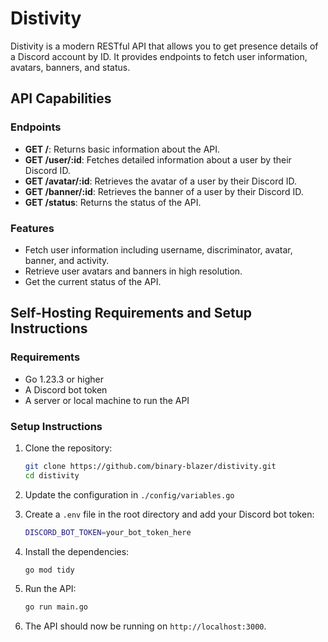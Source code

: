 # Distivity

Distivity is a modern RESTful API that allows you to get presence details of a Discord account by ID. It provides endpoints to fetch user information, avatars, banners, and status.

## API Capabilities

### Endpoints

- **GET /**: Returns basic information about the API.
- **GET /user/:id**: Fetches detailed information about a user by their Discord ID.
- **GET /avatar/:id**: Retrieves the avatar of a user by their Discord ID.
- **GET /banner/:id**: Retrieves the banner of a user by their Discord ID.
- **GET /status**: Returns the status of the API.

### Features

- Fetch user information including username, discriminator, avatar, banner, and activity.
- Retrieve user avatars and banners in high resolution.
- Get the current status of the API.

## Self-Hosting Requirements and Setup Instructions

### Requirements

- Go 1.23.3 or higher
- A Discord bot token
- A server or local machine to run the API

### Setup Instructions

1. Clone the repository:

   ```sh
   git clone https://github.com/binary-blazer/distivity.git
   cd distivity
   ```

2. Update the configuration in `./config/variables.go`

3. Create a `.env` file in the root directory and add your Discord bot token:

   ```sh
   DISCORD_BOT_TOKEN=your_bot_token_here
   ```

4. Install the dependencies:

   ```sh
   go mod tidy
   ```

5. Run the API:

   ```sh
   go run main.go
   ```

6. The API should now be running on `http://localhost:3000`.
